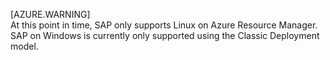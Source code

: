 [AZURE.WARNING]  
At this point in time, SAP only supports Linux on Azure Resource Manager. SAP on Windows is currently only supported using the Classic Deployment model.  
